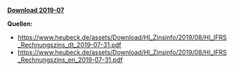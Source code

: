 [**Download 2019-07**](https://downgit.github.io/#/home?url=https://github.com/GeorgGoldbach/Zinsarchiv/tree/master/2019-07)

**Quellen:**
* https://www.heubeck.de/assets/Download/HI_Zinsinfo/2019/08/HI_IFRS_Rechnungszins_dt_2019-07-31.pdf
* https://www.heubeck.de/assets/Download/HI_Zinsinfo/2019/08/HI_IFRS_Rechnungszins_en_2019-07-31.pdf
